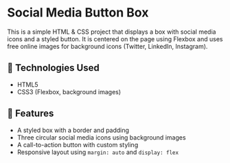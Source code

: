 # Social Media Button Box

This is a simple HTML & CSS project that displays a box with social media icons and a styled button. It is centered on the page using Flexbox and uses free online images for background icons (Twitter, LinkedIn, Instagram).

## 🔧 Technologies Used

- HTML5
- CSS3 (Flexbox, background images)

## 🎯 Features

- A styled box with a border and padding
- Three circular social media icons using background images
- A call-to-action button with custom styling
- Responsive layout using `margin: auto` and `display: flex`



